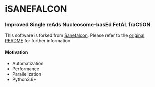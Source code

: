 # iSANEFALCON

### Improved Single reAds Nucleosome-basEd FetAL fraCtiON

This software is forked from [Sanefalcon](https://github.com/VUmcCGP/sanefalcon). Please refer to the [original README](SANEFALCON.md) for further information.

#### Motivation 
  * Automatization
  * Performance 
  * Parallelization
  * Python3.6+